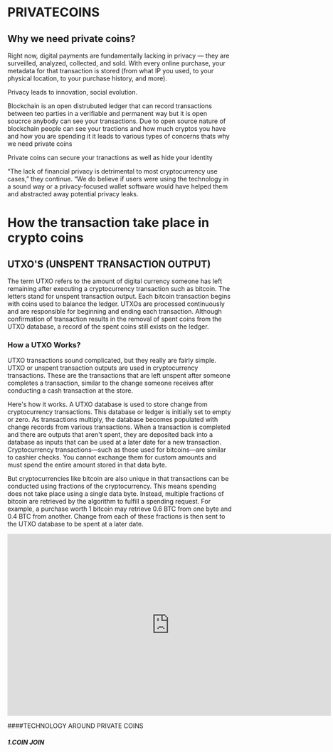 # PRIVATECOINS

## Why we need private coins?

Right now, digital payments are fundamentally lacking in privacy — they are surveilled, analyzed, collected, and sold. With every online purchase, your metadata for that transaction is stored (from what IP you used, to your physical location, to your purchase history, and more).

Privacy leads to innovation, social evolution.

Blockchain is an open distrubuted ledger that can record transactions between teo parties in a verifiable and permanent way but it is open soucrce anybody can see your transactions. Due to open source nature of blockchain people can see your tractions and how much cryptos you have and how you are spending it it leads to various types of concerns thats why we need private coins 

Private coins  can secure your  tranactions as well as hide your identity 

“The lack of financial privacy is detrimental to most cryptocurrency use cases,” they continue. “We do believe if users were using the technology in a sound way or a privacy-focused wallet software would have helped them and abstracted away potential privacy leaks.

# How the transaction take place in crypto coins 

## UTXO'S (UNSPENT TRANSACTION OUTPUT)
The term UTXO refers to the amount of digital currency someone has left remaining after executing a cryptocurrency transaction such as bitcoin. The letters stand for unspent transaction output. Each bitcoin transaction begins with coins used to balance the ledger. UTXOs are processed continuously and are responsible for beginning and ending each transaction. Although confirmation of transaction results in the removal of spent coins from the UTXO database, a record of the spent coins still exists on the ledger. 

### How a UTXO Works?
UTXO transactions sound complicated, but they really are fairly simple. UTXO or unspent transaction outputs are used in cryptocurrency transactions. These are the transactions that are left unspent after someone completes a transaction, similar to the change someone receives after conducting a cash transaction at the store.


Here's how it works. A UTXO database is used to store change from cryptocurrency transactions. This database or ledger is initially set to empty or zero. As transactions multiply, the database becomes populated with change records from various transactions. When a transaction is completed and there are outputs that aren't spent, they are deposited back into a database as inputs that can be used at a later date for a new transaction. Cryptocurrency transactions—such as those used for bitcoins—are similar to cashier checks. You cannot exchange them for custom amounts and must spend the entire amount stored in that data byte.

But cryptocurrencies like bitcoin are also unique in that transactions can be conducted using fractions of the cryptocurrency. This means spending does not take place using a single data byte. Instead, multiple fractions of bitcoin are retrieved by the algorithm to fulfill a spending request. For example, a purchase worth 1 bitcoin may retrieve 0.6 BTC from one byte and 0.4 BTC from another. Change from each of these fractions is then sent to the UTXO database to be spent at a later date.

<iframe width="727" height="409" src="https://www.youtube.com/embed/hKft6E4K8KY" title="YouTube video player" frameborder="0" allow="accelerometer; autoplay; clipboard-write; encrypted-media; gyroscope; picture-in-picture" allowfullscreen></iframe>

####TECHNOLOGY AROUND PRIVATE COINS

##### 1.COIN JOIN


